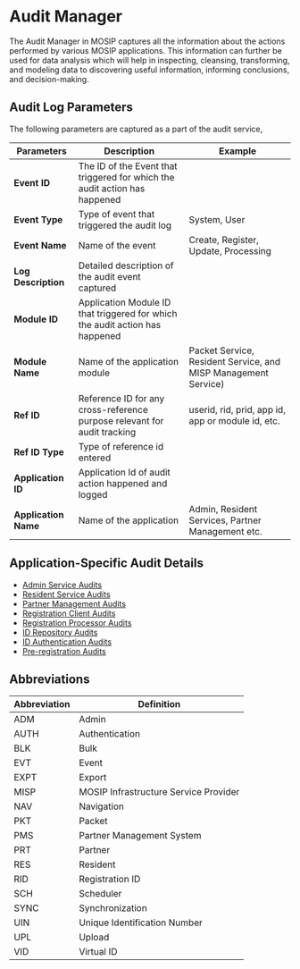 # Audit Manager
The Audit Manager in MOSIP captures all the information about the actions performed by various MOSIP applications. This information can further be used for data analysis which will help in inspecting, cleansing, transforming, and modeling data to discovering useful information, informing conclusions, and decision-making.

## Audit Log Parameters
The following parameters are captured as a part of the audit service, 

Parameters | Description | Example
-----------|-------------|----------
**Event ID** | The ID of the Event that triggered for which the audit action has happened | 
**Event Type** | Type of event that triggered the audit log | System, User  
**Event Name** | Name of the event | Create, Register, Update, Processing
**Log Description** | Detailed description of the audit event captured | 
**Module ID** | Application Module ID that triggered for which the audit action has happened | 
**Module Name** | Name of the application module | Packet Service, Resident Service, and MISP Management Service)
**Ref ID** | Reference ID for any cross-reference purpose relevant for audit tracking | userid, rid, prid, app id, app or module id, etc.
**Ref ID Type** | Type of reference id entered |
**Application ID** | Application Id of audit action happened and logged | 
**Application Name** | Name of the application | Admin, Resident Services, Partner Management etc.

## Application-Specific Audit Details

* [Admin Service Audits](audits/Admin-Service-Audits.md)
* [Resident Service Audits](audits/Resident-Service-Audits.md)
* [Partner Management Audits](audits/Partner-Management-Audits.md)
* [Registration Client Audits](audits/Registration-Client-Audits.md)
* [Registration Processor Audits](audits/Registration-Processor-Audits.md)
* [ID Repository Audits](audits/ID-Repository-Audits.md)
* [ID Authentication Audits](audits/ID-Authentication-Audits.md)
* [Pre-registration Audits](audits/Pre-Registration-Audits.md)

## Abbreviations
Abbreviation | Definition
-------------|-------------
ADM  | Admin
AUTH | Authentication
BLK	 | Bulk
EVT  | Event
EXPT | Export
MISP | MOSIP Infrastructure Service Provider
NAV  | Navigation
PKT	 | Packet
PMS  | Partner Management System
PRT  | Partner
RES	 | Resident
RID	 | Registration ID
SCH  | Scheduler
SYNC | Synchronization
UIN	 | Unique Identification Number
UPL  | Upload
VID	 | Virtual ID
